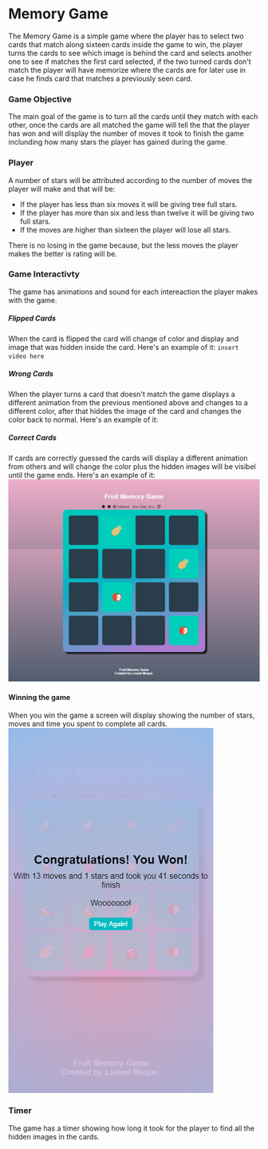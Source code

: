 # Memory Game

The Memory Game is a simple game where the player has to select two cards that match along sixteen cards inside the game to win, the player turns the cards to see which image is behind the card and selects another one to see if matches the first card selected, if the two turned cards don't match the player will have memorize where the cards are for later use in case he finds card that matches a previously seen card.

### Game Objective

The main goal of the game is to turn all the cards until they match with each other, once the cards are all matched the game will tell the that the player has won and will display the number of moves it took to finish the game inclunding how many stars the player has gained during the game.

### Player 

A number of stars will be attributed according to the number of moves the player will make and that will be:

- If the player has less than six moves it will be giving tree full stars.
- If the player has more than six and less than twelve it will be giving two full stars.
- If the moves are higher than sixteen the player will lose all stars.

There is no losing in the game because, but the less moves the player makes the better is rating will be.

### Game Interactivty

The game has animations and sound for each intereaction the player makes with the game.

##### Flipped Cards

When the card is flipped the card will change of color and display and image that was hidden inside the card. Here's an example of it:
`insert video here`

##### Wrong Cards

When the player turns a card that doesn't match the game displays a different animation from the previous mentioned above and changes to a different color, after that hiddes the image of the card and changes the color back to normal.
Here's an example of it:


##### Correct Cards

If cards are correctly guessed the cards will display a different animation from others and will change the color plus the hidden images will be visibel until the game ends.
Here's an example of it:
![alt text](https://github.com/hypekeyz/memorygame/raw/master/Desktop%20Screenshot%20right%20cards.png)

#### Winning the game
When you win the game a screen will display showing the number of stars, moves and time you spent to complete all cards.
![alt text](https://github.com/hypekeyz/memorygame/raw/master/Mobile%20screenshot%20game%20won.png)

### Timer

The game has a timer showing how long it took for the player to find all the hidden images in the cards.
